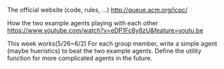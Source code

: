The official website (code, rules, ...)
http://queue.acm.org/icpc/

How the two example agents playing with each other
https://www.youtube.com/watch?v=eDP1Fc8y6zU&feature=youtu.be

This week works(5/26~6/2)
For each group member, write a simple agent (maybe hueristics) to beat the two example agents.
Define the utility function for more complicated agents in the future.

